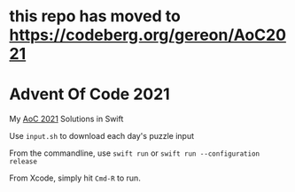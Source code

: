 # this repo has moved to https://codeberg.org/gereon/AoC2021

# Advent Of Code 2021

My [AoC 2021](https://adventofcode.com/2021) Solutions in Swift

Use `input.sh` to download each day's puzzle input

From the commandline, use `swift run` or `swift run --configuration release`

From Xcode, simply hit `Cmd-R` to run.
